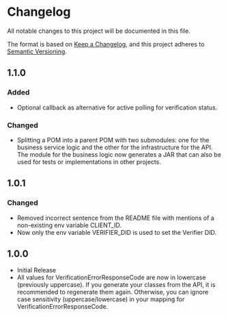 # Changelog

All notable changes to this project will be documented in this file.

The format is based on [Keep a Changelog](https://keepachangelog.com/en/1.1.0/),
and this project adheres to [Semantic Versioning](https://semver.org/spec/v2.0.0.html).

## 1.1.0


### Added

-  Optional callback as alternative for active polling for verification status.

### Changed

-    Splitting a POM into a parent POM with two submodules: one for the business service logic and the other for the 
     infrastructure for the API. The module for the business logic now generates a JAR that can also be used for tests 
     or implementations in other projects.

## 1.0.1

### Changed

- Removed incorrect sentence from the README file with mentions of a non-existing env variable CLIENT_ID.
- Now only the env variable VERIFIER_DID is used to set the Verifier DID.

## 1.0.0

-   Initial Release
-   All values for VerificationErrorResponseCode are now in lowercase (previously uppercase).
    If you generate your classes from the API, it is recommended to regenerate them again.
    Otherwise, you can ignore case sensitivity (uppercase/lowercase) in your mapping for VerificationErrorResponseCode.
  
